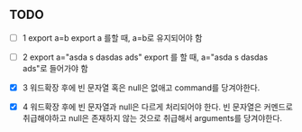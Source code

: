 ## TODO
-[ ] 1
export a=b
export a
를할 때, a=b로 유지되어야 함

-[ ] 2
export a="asda s dasdas ads"
export
를 할 때,  a="asda s dasdas ads"로 들어가야 함

-[x] 3
워드확장 후에 빈 문자열 혹은 null은 없애고 command를 당겨야한다.

-[x] 4
워드확장 후에 빈 문자열과 null은 다르게 처리되어야 한다.
빈 문자열은 커멘드로 취급해야하고
null은 존재하지 않는 것으로 취급해서 arguments를 당겨야한다.